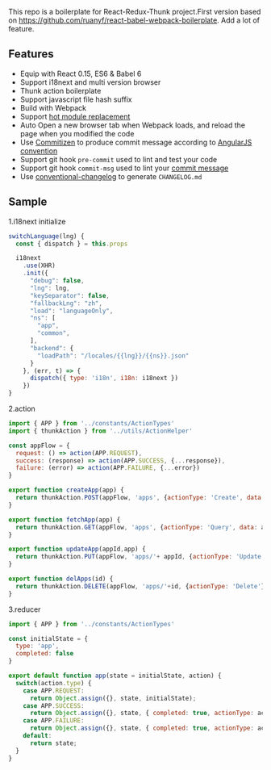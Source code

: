 This repo is a boilerplate for React-Redux-Thunk project.First version based on https://github.com/ruanyf/react-babel-webpack-boilerplate.
Add a lot of feature.

## Features

- Equip with React 0.15, ES6 & Babel 6
- Support i18next and multi version browser
- Thunk action boilerplate
- Support javascript file hash suffix
- Build with Webpack
- Support [hot module replacement](https://webpack.github.io/docs/hot-module-replacement.html)
- Auto Open a new browser tab when Webpack loads, and reload the page when you modified the code
- Use [Commitizen](https://github.com/commitizen/cz-cli) to produce commit message according to [AngularJS convention](https://github.com/angular/angular.js/blob/master/CONTRIBUTING.md#-git-commit-guidelines)
- Support git hook `pre-commit` used to lint and test your code
- Support git hook `commit-msg` used to lint your [commit message](https://github.com/kentcdodds/validate-commit-msg)
- Use [conventional-changelog](https://github.com/ajoslin/conventional-changelog) to generate `CHANGELOG.md`

## Sample
1.i18next initialize

```javascript
switchLanguage(lng) {
  const { dispatch } = this.props

  i18next
    .use(XHR)
    .init({
      "debug": false,
      "lng": lng,
      "keySeparator": false,
      "fallbackLng": "zh",
      "load": "languageOnly",
      "ns": [
        "app",
        "common",
      ],
      "backend": {
        "loadPath": "/locales/{{lng}}/{{ns}}.json"
      }
    }, (err, t) => {
      dispatch({ type: 'i18n', i18n: i18next })
    })
}
```
2.action

```javascript
import { APP } from '../constants/ActionTypes'
import { thunkAction } from '../utils/ActionHelper'

const appFlow = {
  request: () => action(APP.REQUEST),
  success: (response) => action(APP.SUCCESS, {...response}),
  failure: (error) => action(APP.FAILURE, {...error})
}

export function createApp(app) {
  return thunkAction.POST(appFlow, 'apps', {actionType: 'Create', data: app})
}

export function fetchApp(app) {
  return thunkAction.GET(appFlow, 'apps', {actionType: 'Query', data: app})
}

export function updateApp(appId,app) {
  return thunkAction.PUT(appFlow, 'apps/'+ appId, {actionType: 'Update', data: app})
}

export function delApps(id) {
  return thunkAction.DELETE(appFlow, 'apps/'+id, {actionType: 'Delete'})
}
```

3.reducer

```javascript
import { APP } from '../constants/ActionTypes'

const initialState = {
  type: 'app',
  completed: false
}

export default function app(state = initialState, action) {
  switch(action.type) {
    case APP.REQUEST:
      return Object.assign({}, state, initialState);
    case APP.SUCCESS:
      return Object.assign({}, state, { completed: true, actionType: action.actionType, maxResults:action.maxResults});
    case APP.FAILURE:
      return Object.assign({}, state, { completed: true, actionType: action.actionType, error: action.error});
    default:
      return state;
  }
}
```   

